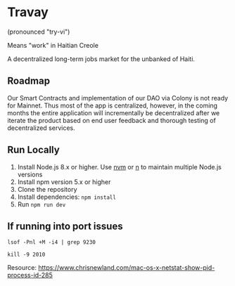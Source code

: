 # Travay

(pronounced "try-vi")

Means "work" in Haitian Creole

A decentralized long-term jobs market for the unbanked of Haiti.

## Roadmap

Our Smart Contracts and implementation of our DAO via Colony is not ready for Mainnet. Thus most of the app is centralized, however, in the coming months the entire application will incrementally be decentralized after we iterate the product based on end user feedback and thorough testing of decentralized services.

## Run Locally

1.  Install Node.js 8.x or higher. Use [nvm](https://github.com/creationix/nvm) or [n](https://github.com/tj/n) to maintain multiple Node.js versions
2.  Install npm version 5.x or higher
3.  Clone the repository
4.  Install dependencies: `npm install`
5.  Run `npm run dev`

## If running into port issues

```
lsof -Pnl +M -i4 | grep 9230
```

```
kill -9 2010
```

Resource: https://www.chrisnewland.com/mac-os-x-netstat-show-pid-process-id-285
